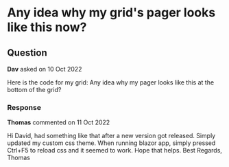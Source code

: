 # Any idea why my grid's pager looks like this now?

## Question

**Dav** asked on 10 Oct 2022

Here is the code for my grid: <TelerikGrid Data="@RunningCodes" AutoGenerateColumns="false" FilterMode="@GridFilterMode.FilterRow" Pageable="true" PageSize="20"> <GridColumns> <GridColumn Field="@nameof(RunningCode.CodeType)" /> <GridColumn Field="@nameof(RunningCode.Host)" /> <GridColumn Field="@nameof(RunningCode.Name)" /> <GridColumn Field="@nameof(RunningCode.Description)" /> <GridColumn Field="@nameof(RunningCode.LastRunResults)" /> <GridColumn Field="@nameof(RunningCode.NextRun)" /> <GridColumn Field="@nameof(RunningCode.IsBanned)" /> <GridColumn Field="@nameof(RunningCode.StartupType)" /> <GridColumn Field="@nameof(RunningCode.Status)" /> </GridColumns> </TelerikGrid> Any idea why my pager looks like this at the bottom of the grid?

### Response

**Thomas** commented on 11 Oct 2022

Hi David, had something like that after a new version got released. Simply updated my custom css theme. When running blazor app, simply pressed Ctrl+F5 to reload css and it seemed to work. Hope that helps. Best Regards, Thomas
